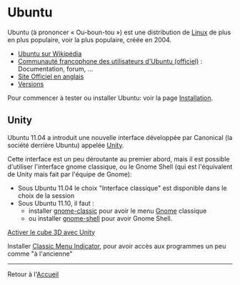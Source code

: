 # Ubuntu

Ubuntu (à prononcer « Ou-boun-tou ») est une distribution de
[Linux](Linux "wikilink") de plus en plus populaire, voir la plus
populaire, créée en 2004.

- [Ubuntu sur Wikipédia](http://fr.wikipedia.org/wiki/Ubuntu)
- [Communauté francophone des utilisateurs d'Ubuntu
  (officiel)](http://www.ubuntu-fr.org/) : Documentation, forum, ...
- [Site Officiel en anglais](http://www.ubuntu.com/)
- [Versions](http://distrowatch.com/table.php?distribution=ubuntu)

Pour commencer à tester ou installer Ubuntu: voir la page
[Installation](Installation "wikilink").

## Unity

Ubuntu 11.04 a introduit une nouvelle interface développée par Canonical
(la société derrière Ubuntu) appelée
[Unity](http://doc.ubuntu-fr.org/unity).

Cette interface est un peu déroutante au premier abord, mais il est
possible d'utiliser l'interface gnome classique, ou le Gnome Shell (qui
est l'équivalent de Unity mais fait par l'équipe de Gnome):

- Sous Ubuntu 11.04 le choix "Interface classique" est disponible dans
  le choix de la session
- Sous Ubuntu 11.10, il faut :
  - installer [gnome-classic](apt://gnome-classic) pour avoir le menu
    [Gnome](Gnome "wikilink") classique
  - ou installer [gnome-shell](apt://gnome-shell) pour avoir Gnome
    Shell.

[Activer le cube 3D avec
Unity](http://www.le-libriste.fr/ubuntu/configuration-dunity/activer-le-cube-3d-avec-unity/)

Installer [Classic Menu
Indicator](http://www.florian-diesch.de/software/classicmenu-indicator/),
pour avoir accès aux programmes un peu comme "à l'ancienne"

------------------------------------------------------------------------

Retour à l'[Accueil](README "wikilink")